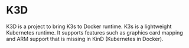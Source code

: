 # K3D

K3D is a project to bring K3s to Docker runtime. K3s is a lightweight Kubernetes
runtime. It supports features such as graphics card mapping and ARM support that
is missing in KinD (Kubernetes in Docker).
